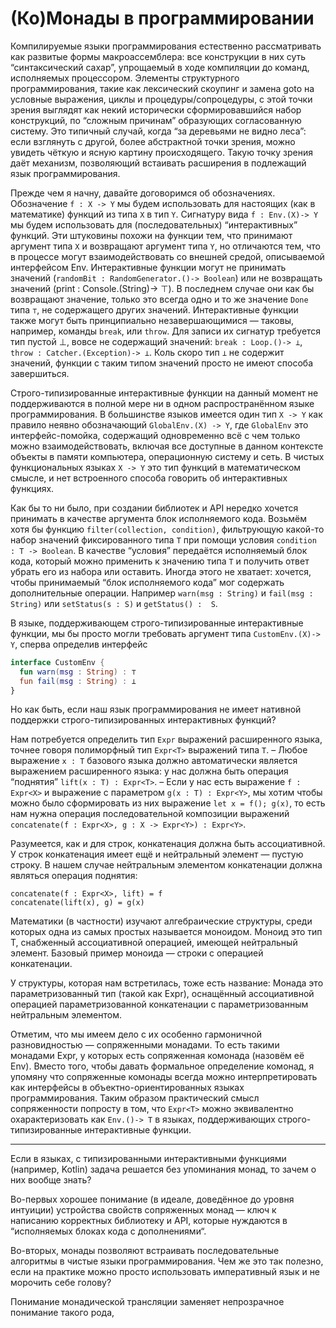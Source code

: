 (Ко)Монады в программировании
=============================

Компилируемые языки программирования естественно рассматривать как развитые формы макроассемблера: все конструкции в них суть
“синтаксический сахар”, упрощаемый в ходе компиляции до команд, исполняемых процессором. Элементы структурного программирования,
такие как лексический скоупинг и замена goto на условные выражения, циклы и процедуры/сопроцедуры, с этой точки зрения выглядят
как некий исторически сформировавшийся набор конструкций, по “сложным причинам” образующих согласованную систему. Это типичный
случай, когда “за деревьями не видно леса”: если взглянуть с другой, более абстрактной точки зрения, можно увидеть чёткую и
ясную картину происходящего. Такую точку зрения даёт механизм, позволяющий встаивать расширения в подлежащий язык программирования.


Прежде чем я начну, давайте договоримся об обозначениях. Обозначение `f : X -> Y` мы будем использовать для настоящих (как в математике) функций
из типа `X` в тип `Y`. Сигнатуру вида `f : Env.(X)-> Y` мы будем использовать для (последовательных) “интерактивных” функций. Эти штуковины похожи на функции тем, что принимают аргумент типа `X` и возвращают аргумент типа `Y`, но отличаются тем, что в процессе могут взаимодействовать со внешней средой, описываемой интерфейсом Env. Интерактивные функции могут не принимать значений (`randomBit : RandomGenerator.()-> Boolean`) или не возвращать значений (print : Console.(String)-> ⊤). В последнем случае они как бы возвращают значение, только это всегда одно и то же значение `Done` типа `⊤`, не содержащего других значений. Интерактивные функции также могут быть принципиально незавершающимися — таковы, например, команды `break`, или `throw`. Для записи их сигнатур требуется тип пустой ⊥, вовсе не содержащий значений: `break : Loop.()-> ⊥`, `throw : Catcher.(Exception)-> ⊥`. Коль скоро тип `⊥` не содержит значений, функции с таким типом значений просто не имеют способа завершиться.

Строго-типизированные интерактивные функции на данный момент не поддерживаются в полной мере ни в одном распространённом языке программирования. В большинстве языков имеется один тип `X -> Y` как правило неявно обозначающий `GlobalEnv.(X) -> Y`, где `GlobalEnv` это интерфейс-помойка, содержащий одновременно всё с чем только можно взаимодействовать, включая все доступные в данном контексте объекты в памяти компьютера, операционную систему и сеть. В чистых функциональных языках `X -> Y` это тип функций в математическом смысле, и нет встроенного способа говорить об интерактивных функциях. 

Как бы то ни было, при создании библиотек и API нередко хочется принимать в качестве аргумента блок исполняемого кода.
Возьмём хотя бы функцию `filter(collection, condition)`, фильтрующую какой-то набор значений фиксированного типа `T` при помощи условия `condition : T -> Boolean`.
В качестве “условия” передаётся исполняемый блок кода, который можно применить к значению типа `T` и получить ответ убрать его из набора или оставить.
Иногда этого не хватает: хочется, чтобы принимаемый “блок исполняемого кода” мог содержать дополнительные операции.
Например `warn(msg : String)` и `fail(msg : String)` или `setStatus(s : S)` и `getStatus() :  S`.

В языке, поддерживающем строго-типизированные интерактивные функции, мы бы просто могли требовать аргумент типа `CustomEnv.(X)-> Y`,
сперва определив интерфейс
```kotlin
interface CustomEnv {
  fun warn(msg : String) : ⊤
  fun fail(msg : String) : ⊥
}
```

Но как быть, если наш язык программирования не имеет нативной поддержки строго-типизированных интерактивных функций?

Нам потребуется определить тип `Expr` выражений расширенного языка, точнее говоря полиморфный тип `Expr<T>` выражений типа `T`.
– Любое выражение `x : T` базового языка должно автоматически является выражением расширенного языка: у нас должна быть операция “поднятия” `lift(x : T) : Expr<T>`.
– Если у нас есть выражение `f : Expr<X>` и выражение с параметром `g(x : T) : Expr<Y>`, мы хотим чтобы можно было сформировать из них выражение `let x = f(); g(x)`,
то есть нам нужна операция последовательной композиции выражений `concatenate(f : Expr<X>, g : X -> Expr<Y>) : Expr<Y>`.

Разумеется, как и для строк, конкатенация должна быть ассоциативной. У строк конкатенация имеет ещё и нейтральный элемент — пустую строку.
В нашем случае нейтральным элементом конкатенации должна являться операция поднятия:
```
concatenate(f : Expr<X>, lift) = f
concatenate(lift(x), g) = g(x)
```

Математики (в частности) изучают алгебраические структуры, среди которых одна из самых простых называется моноидом.
Моноид это тип T, снабженный ассоциативной операцией, имеющей нейтральный элемент.
Базовый пример моноида — строки с операцией конкатенации.

У структуры, которая нам встретилась, тоже есть название: Монада это параметризованный тип (такой как Expr<T>),
оснащённый ассоциативной операцией параметризованной конкатенации с параметризованным нейтральным элементом.

Отметим, что мы имеем дело с их особенно гармоничной разновидностью — сопряженными монадами. То есть такими монадами Expr, у которых есть сопряженная комонада (назовём её Env). Вместо того, чтобы давать формальное определение комонад, я упомяну что сопряженные комонады всегда можно интерпретировать как интерфейсы в объектно-ориентированных языках программирования. Таким образом практический смысл сопряженности попросту в том, что `Expr<T>` можно эквивалентно охарактеризовать как `Env.()-> T` в языках, поддерживающих строго-типизированные интерактивные функции.

* * *

Если в языках, с типизированными интерактивными функциями (например, Kotlin) задача решается без упоминания монад, то зачем о них вообще знать?

Во-первых хорошее понимание (в идеале, доведённое до уровня интуиции) устройства свойств сопряженных монад  — ключ к написанию корректных библиотеку и API, которые нуждаются в “исполняемых блоках кода с дополнениями“.

Во-вторых, монады позволяют встраивать последовательные алгоритмы в чистые языки программирования.
Чем же это так полезно, если на практике можно просто использовать императивный язык и не морочить себе голову?



Понимание монадической трансляции заменяет непрозрачное понимание такого рода, 
